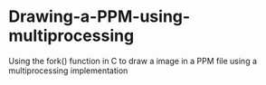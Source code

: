 # Drawing-a-PPM-using-multiprocessing
Using the fork() function in C to draw a image in a PPM file using a multiprocessing implementation
